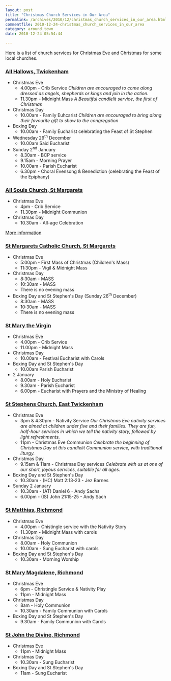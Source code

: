 ```yaml
---
layout: post
title: "Christmas Church Services in Our Area"
permalink: /archives/2010/12/christmas_church_services_in_our_area.html
commentfile: 2010-12-24-christmas_church_services_in_our_area
category: around_town
date: 2010-12-24 05:54:44

---
```


Here is a list of church services for Christmas Eve and Christmas for some local churches.

### [All Hallows, Twickenham](http://www.allhallowstwick.org.uk)

-   Christmas Eve
    -   4.00pm - Crib Service
        *Children are encouraged to come along dressed as angels, shepherds or kings and join in the action.*
    -   11.30pm - Midnight Mass
        *A Beautiful candlelit service, the first of Christmas*
-   Christmas Day
    -   10.00am - Family Euhcarist
        *Children are encouraged to bring along their favourite gift to show to the congregation*
-   Boxing Day
    -   10.00am - Family Eucharist celebrating the Feast of St Stephen
-   Wednesday 29<sup>th</sup> December
    -   10.00am Said Eucharist
-   Sunday 2<sup>nd</sup> January
    -   8.30am - BCP service
    -   9.15am - Morning Prayer
    -   10.00am - Parish Eucharist
    -   6.30pm - Choral Evensong & Benediction (celebrating the Feast of the Epiphany)

### [All Souls Church, St Margarets](http://www.allsoulschurch.org.uk)

-   Christmas Eve
    -   4pm - Crib Service
    -   11.30pm - Midnight Communion
-   Christmas Day
    -   10.30am - All-age Celebration

[More information](http://www.allsoulschurch.org.uk/archives/category/christmas)

### [St Margarets Catholic Church, St Margarets](http://www.stmargarets-church.co.uk/)

-   Christmas Eve
    -   5:00pm - First Mass of Christmas (Children's Mass)
    -   11:30pm - Vigil & Midnight Mass
-   Christmas Day
    -   8:30am - MASS
    -   10:30am - MASS
    -   There is no evening mass
-   Boxing Day and St Stephen's Day (Sunday 26<sup>th</sup> December)
    -   8:30am - MASS
    -   10:30am - MASS
    -   There is no evening mass

### [St Mary the Virgin](http://www.stmarytwick.org.uk/)

-   Christmas Eve
    -   4.00pm - Crib Service
    -   11.00pm - Midnight Mass
-   Christmas Day
    -   10.00am - Festival Eucharist with Carols
-   Boxing Day and St Stephen's Day
    -   10.00am Parish Eucharist
-   2 January
    -   8.00am - Holy Eucharist
    -   9.30am - Parish Eucharist
    -   6.00pm - Eucharist with Prayers and the Ministry of Healing

### [St Stephens Church, East Twickenham](http://www.st-stephens.org.uk/)

-   Christmas Eve
    -   3pm & 4.30pm - Nativity Service
        *Our Christmas Eve nativity services are aimed at children under five and their families. They are fun, half-hour services in which we tell the nativity story, followed by light refreshments.*
    -   11pm - Christmas Eve Communion
        *Celebrate the beginning of Christmas Day at this candlelit Communion service, with traditional liturgy.*
-   Christmas Day
    -   9.15am & 11am - Christmas Day services
        *Celebrate with us at one of our short, joyous services, suitable for all ages.*
-   Boxing Day and St Stephen's Day
    -   10.30am - (HC) Matt 2:13-23 - Jez Barnes
-   Sunday 2 January
    -   10.30am - (AT) Daniel 6 - Andy Sachs
    -   6.00pm - (IS) John 21:15-25 - Andy Sach

### [St Matthias, Richmond](http://www.stmatthiasrichmond.org.uk/)

-   Christmas Eve
    -   4.00pm - Chistingle service with the Nativity Story
    -   11.30pm - Midnight Mass with carols
-   Christmas Day
    -   8.00am - Holy Communion
    -   10.00am - Sung Eucharist with carols
-   Boxing Day and St Stephen's Day
    -   10.30am - Morning Worship

### [St Mary Magdalene, Richmond](http://www.richmondteamministry.org/index.php?page=christmas)

-   Christmas Eve
    -   6pm - Christingle Service & Nativity Play
    -   11pm - Midnight Mass
-   Christmas Day
    -   8am - Holy Communion
    -   10.30am - Family Communion with Carols
-   Boxing Day and St Stephen's Day
    -   9.30am - Family Communion with Carols

### [St John the Divine, Richmond](http://www.richmondteamministry.org/index.php?page=christmas)

-   Christmas Eve
    -   11pm - Midnight Mass
-   Christmas Day
    -   10.30am - Sung Eucharist
-   Boxing Day and St Stephen's Day
    -   11am - Sung Eucharist
